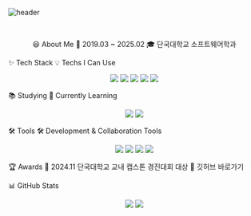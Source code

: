 
![header](https://capsule-render.vercel.app/api?type=wave&color=auto&height=300&section=header&text=Seonghoon%20Git&fontSize=90)

<br> <div align="center">
😆 About Me
📌 2019.03 ~ 2025.02
🎓 단국대학교 소프트웨어학과

</div>
✨ Tech Stack
💡 Techs I Can Use

<p align="center"> <img src="https://img.shields.io/badge/react-20232a.svg?style=for-the-badge&logo=react&logoColor=61DAFB" /> <img src="https://img.shields.io/badge/javascript-F7DF1E.svg?style=for-the-badge&logo=javascript&logoColor=20232a" /> <img src="https://img.shields.io/badge/html5-E34F26.svg?style=for-the-badge&logo=html5&logoColor=white" /> <img src="https://img.shields.io/badge/css3-1572B6.svg?style=for-the-badge&logo=css3&logoColor=white" /> <img src="https://img.shields.io/badge/react%20native-20232a.svg?style=for-the-badge&logo=react%20native&logoColor=61DAFB" /> </p>
📚 Studying
🚀 Currently Learning

<p align="center"> <img src="https://img.shields.io/badge/typescript-007ACC.svg?style=for-the-badge&logo=typescript&logoColor=white" /> <img src="https://img.shields.io/badge/Python-FF4154?style=for-the-badge&logo=python&logoColor=white" /> </p>
🛠 Tools
🛠 Development & Collaboration Tools

<p align="center"> <img src="https://img.shields.io/badge/git-F05033.svg?style=for-the-badge&logo=git&logoColor=white" /> <img src="https://img.shields.io/badge/github-181717.svg?style=for-the-badge&logo=github&logoColor=white" /> <img src="https://img.shields.io/badge/Notion-F3F3F3.svg?style=for-the-badge&logo=notion&logoColor=black" /> <img src="https://img.shields.io/badge/figma-F24E1E.svg?style=for-the-badge&logo=figma&logoColor=white" /> </p>
🏆 Awards
🏅 2024.11 단국대학교 교내 캡스톤 경진대회 대상
🔗 깃허브 바로가기

📊 GitHub Stats
<p align="center"> <img src="https://github-readme-stats.vercel.app/api?username=seonghoon1201&show_icons=true&theme=radical" /> <img src="https://github-readme-stats.vercel.app/api/top-langs/?username=seonghoon1201&layout=compact" /> </p>
